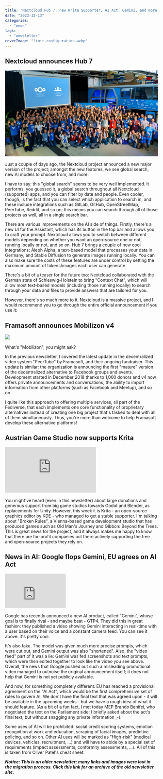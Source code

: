 ```yaml
---
title: "Nextcloud Hub 7, new Krita Supporter, AI Act, Gemini, and more!"
date: "2023-12-13"
categories: 
  - "news"
tags: 
  - "newsletter"
coverImage: "limit-configuration.webp"
---
```


## Nextcloud announces Hub 7

![Nextcloud-Conference-2023-group-photo](images/Nextcloud-Conference-2023-group-photo.jpg)

Just a couple of days ago, the Nextcloud project announced a new major version of the project; amongst the new features, we see global search, new AI models to choose from, and more.

I have to say: this "global search" seems to be very well implemented. It performs, you guessed it, a global search throughout all Nextcloud (supported) apps, and you can filter by date and people. Even cooler, though, is the fact that you can select which application to search in, and these include integrations such as GitLab, GitHub, OpenStreetMap, PeerTube, Reddit, and so on; this means you can search through all of those projects as well, all in a single search bar.

There are various improvements on the AI side of things. Firstly, there's a new UI for the Assistant, which has its button in the top bar and allows you to craft your prompt. Nextcloud allows you to switch between different models depending on whether you want an open-source one or not, running locally or not, and so on. Hub 7 brings a couple of new cool integrations: Aleph Alpha, a text-based model that processes your data in Germany, and Stable Diffusion to generate images running locally. You can also make sure the costs of these features are under control by setting the maximum amount of tokens/images each user can generate.

There's a bit of a teaser for the future too: Nextcloud collaborated with the German state of Schleswig-Holstein to bring "Context Chat", which will allow most text-based models (including those running locally) to search through your data and files to provide answers that are tailored for you.

However, there's so much more to it. Nextcloud is a massive project, and I would recommend you to go through the entire official announcement if you use it:

## Framasoft announces Mobilizon v4

![](images/image-1.png)

What's "Mobilizon", you might ask?

In the previous newsletter, I covered the latest update in the decentralized video system "PeerTube" by Framasoft, and their ongoing fundraiser. This update is similar: the organization is announcing the first "mature" version of the decentralized alternative to Facebook groups and events. Development started in December 2018 thanks to 1,000 donors and v4 now offers private announcements and conversations, the ability to import information from other platforms (such as Facebook and Meetup), and so on.

I quite like this approach to offering multiple services, all part of the Fediverse, that each implements one core functionality of proprietary alternatives instead of creating one big project that's tasked to deal with all of them simultaneously. Thus, you're more than welcome to help Framasoft develop these alternative platforms!

## Austrian Game Studio now supports Krita

![Krita + Broken Rules](https://www.phoronix.net/image.php?id=2023&image=krita_broken_rules)

You might've heard (even in this newsletter) about large donations and generous support from big game studios towards Godot and Blender, as replacements for Unity. However, this week it is Krita - an open-source graphics editor by KDE - who managed to get a stable supporter. I'm talking about "Broken Rules", a Vienna-based game development studio that has produced games such as Old Man's Journey and Gibbon: Beyond the Trees. This is great news for the project, and it always makes me happy to know that there are for-profit companies out there actively supporting the free and open-source projects they rely on.

## News in AI: Google flops Gemini, EU agrees on AI Act

<iframe title="Hands-on with Gemini: Interacting with multimodal AI" src="https://www.youtube.com/embed/UIZAiXYceBI?feature=oembed" width="200" height="113" frameborder="0" allowfullscreen="allowfullscreen"></iframe>

Google has recently announced a new AI product, called "Gemini", whose goal is to finally rival - and maybe beat - GTP4. They did this in great fashion: they published a video showing Gemini interacting in real-time with a user based on their voice and a constant camera feed. You can see it above: it's pretty cool.

It's also fake. The model was given much more precise prompts, which were cut out, and Gemini output was also "shortened". Also, the "video feed" part of it was a lie: Gemini was fed screenshots and text prompts, which were then edited together to look like the video you see above. Overall, the news that Google pushed out such a misleading promotional video managed to outnoise the original announcement itself; it does not help that Gemini is not yet publicly available.

And now, for something completely different: EU has reached a provisional agreement on the "AI Act", which would be the first comprehensive set of rules to govern AI. We don't have the final text that was agreed upon - it will be available in the upcoming weeks - but we have a rough idea of what it should feature. (As a bit of a fun fact, I met today MEP Brando Benifei, who negotiated the text on the Parliament side; I briefly asked about the act's final text, but without snagging any private information ;-).

Some uses of AI will be prohibited: social credit scoring systems, emotion recognition at work and education, scraping of facial images, predictive policing, and so on. Other AI uses will be marked as "High-risk" (medical devices, vehicles, recruitment, ...) and will have to abide by a special set of requirements (impact assessments, conformity assessments, ...). All of this is taken from Oliver Patel's cheat sheet.

**_Notice: This is an older newsletter; many links and images were lost in the migration process. Click [this link](https://archive.techhut.tv/) for an archive of the old newsletter site_**.

